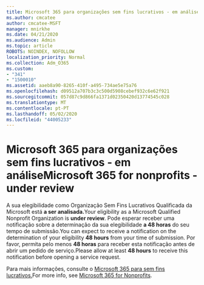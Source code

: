 ```yaml
---
title: Microsoft 365 para organizações sem fins lucrativos - em análise
ms.author: cmcatee
author: cmcatee-MSFT
manager: mnirkhe
ms.date: 04/21/2020
ms.audience: Admin
ms.topic: article
ROBOTS: NOINDEX, NOFOLLOW
localization_priority: Normal
ms.collection: Adm_O365
ms.custom:
- "341"
- "1500010"
ms.assetid: aaeb8a90-8265-410f-a495-734ae5e75a76
ms.openlocfilehash: d09512a707b3c3c500d5908cebef932c6e62f921
ms.sourcegitcommit: 057d87c9d866fa1371d02350420d13774545c028
ms.translationtype: MT
ms.contentlocale: pt-PT
ms.lasthandoff: 05/02/2020
ms.locfileid: "44005233"
---
```

# <a name="microsoft-365-for-nonprofits---under-review"></a><span data-ttu-id="63497-102">Microsoft 365 para organizações sem fins lucrativos - em análise</span><span class="sxs-lookup"><span data-stu-id="63497-102">Microsoft 365 for nonprofits - under review</span></span>

<span data-ttu-id="63497-103">A sua elegibilidade como Organização Sem Fins Lucrativos Qualificada da Microsoft está **a ser analisada.**</span><span class="sxs-lookup"><span data-stu-id="63497-103">Your eligibility as a Microsoft Qualified Nonprofit Organization is **under review**.</span></span> <span data-ttu-id="63497-104">Pode esperar receber uma notificação sobre a determinação da sua elegibilidade **a 48 horas** do seu tempo de submissão.</span><span class="sxs-lookup"><span data-stu-id="63497-104">You can expect to receive a notification on the determination of your eligibility **48 hours** from your time of submission.</span></span> <span data-ttu-id="63497-105">Por favor, permita pelo menos **48 horas** para receber esta notificação antes de abrir um pedido de serviço.</span><span class="sxs-lookup"><span data-stu-id="63497-105">Please allow at least **48 hours** to receive this notification before opening a service request.</span></span> 

<span data-ttu-id="63497-106">Para mais informações, consulte o [Microsoft 365 para sem fins lucrativos.](https://www.microsoft.com/nonprofits/microsoft-365)</span><span class="sxs-lookup"><span data-stu-id="63497-106">For more info, see [Microsoft 365 for Nonprofits](https://www.microsoft.com/nonprofits/microsoft-365).</span></span> 
